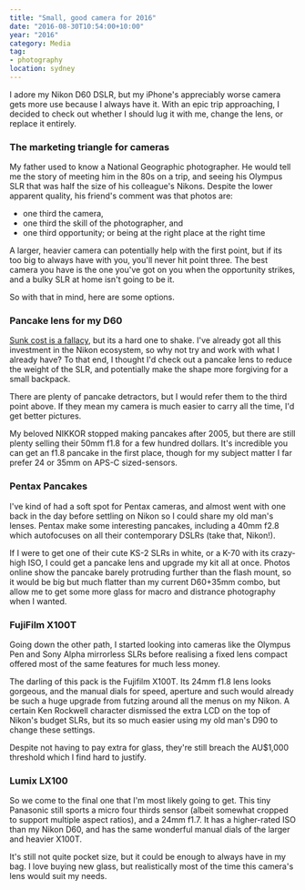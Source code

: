 ```yaml
---
title: "Small, good camera for 2016"
date: "2016-08-30T10:54:00+10:00"
year: "2016"
category: Media
tag:
- photography
location: sydney
---
```

I adore my Nikon D60 DSLR, but my iPhone's appreciably worse camera gets more use because I always have it. With an epic trip approaching, I decided to check out whether I should lug it with me, change the lens, or replace it entirely.

### The marketing triangle for cameras

My father used to know a National Geographic photographer. He would tell me the story of meeting him in the 80s on a trip, and seeing his Olympus SLR that was half the size of his colleague's Nikons. Despite the lower apparent quality, his friend's comment was that photos are:

* one third the camera,
* one third the skill of the photographer, and
* one third opportunity; or being at the right place at the right time

A larger, heavier camera can potentially help with the first point, but if its too big to always have with you, you'll never hit point three. The best camera you have is the one you've got on you when the opportunity strikes, and a bulky SLR at home isn't going to be it.

So with that in mind, here are some options.


### Pancake lens for my D60

[Sunk cost is a fallacy], but its a hard one to shake. I've already got all this investment in the Nikon ecosystem, so why not try and work with what I already have? To that end, I thought I'd check out a pancake lens to reduce the weight of the SLR, and potentially make the shape more forgiving for a small backpack.

There are plenty of pancake detractors, but I would refer them to the third point above. If they mean my camera is much easier to carry all the time, I'd get better pictures.

My beloved NIKKOR stopped making pancakes after 2005, but there are still plenty selling their 50mm f1.8 for a few hundred dollars. It's incredible you can get an f1.8 pancake in the first place, though for my subject matter I far prefer 24 or 35mm on APS-C sized-sensors. 


### Pentax Pancakes

I've kind of had a soft spot for Pentax cameras, and almost went with one back in the day before settling on Nikon so I could share my old man's lenses. Pentax make some interesting pancakes, including a 40mm f2.8 which autofocuses on all their contemporary DSLRs (take that, Nikon!).

If I were to get one of their cute KS-2 SLRs in white, or a K-70 with its crazy-high ISO, I could get a pancake lens and upgrade my kit all at once. Photos online show the pancake barely protruding further than the flash mount, so it would be big but much flatter than my current D60+35mm combo, but allow me to get some more glass for macro and distrance photography when I wanted.


### FujiFilm X100T

Going down the other path, I started looking into cameras like the Olympus Pen and Sony Alpha mirrorless SLRs before realising a fixed lens compact offered most of the same features for much less money.

The darling of this pack is the Fujifilm X100T. Its 24mm f1.8 lens looks gorgeous, and the manual dials for speed, aperture and such would already be such a huge upgrade from futzing around all the menus on my Nikon. A certain Ken Rockwell character dismissed the extra LCD on the top of Nikon's budget SLRs, but its so much easier using my old man's D90 to change these settings.

Despite not having to pay extra for glass, they're still breach the AU$1,000 threshold which I find hard to justify.

### Lumix LX100

So we come to the final one that I'm most likely going to get. This tiny Panasonic still sports a micro four thirds sensor (albeit somewhat cropped to support multiple aspect ratios), and a 24mm f1.7. It has a higher-rated ISO than my Nikon D60, and has the same wonderful manual dials of the larger and heavier X100T.

It's still not quite pocket size, but it could be enough to always have in my bag. I love buying new glass, but realistically most of the time this camera's lens would suit my needs.

[Sunk cost is a fallacy]: https://en.wikipedia.org/wiki/Escalation_of_commitment

